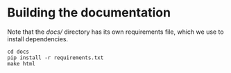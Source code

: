 # Building the documentation

Note that the *docs/* directory has its own requirements file, which we use to install dependencies.

    cd docs
    pip install -r requirements.txt
    make html